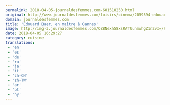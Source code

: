```yaml
---
permalink: 2018-04-05-journaldesfemmes.com-601510250.html
original: http://www.journaldesfemmes.com/loisirs/cinema/2059594-edouard-baer-maitre-de-ceremonie-a-cannes/
domain: journaldesfemmes.com
title: 'Edouard Baer, en maître à Cannes'
image: http://img-3.journaldesfemmes.com/OZBNexh58xsRATUunmwhgZ1n2vI=/910x607/smart/90a43b58491440bd8cbb0970e797e65a/ccmcms-jdf/10752597.jpg
date: 2018-04-05 16:29:27
category: cuisine
translations: 
 - 'en'
 - 'es'
 - 'de'
 - 'ru'
 - 'ja'
 - 'it'
 - 'zh-CN'
 - 'zh-TW'
 - 'ar'
 - 'pt'
 - 'hy'
---
```


